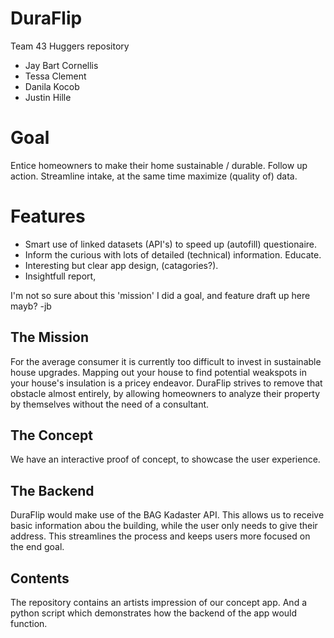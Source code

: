 # DuraFlip
Team 43 Huggers repository
- Jay Bart Cornellis
- Tessa Clement
- Danila Kocob
- Justin Hille

# Goal
Entice homeowners to make their home sustainable / durable. Follow up action.
Streamline intake, at the same time maximize (quality of) data.

# Features
* Smart use of linked datasets (API's) to speed up (autofill) questionaire.
* Inform the curious with lots of detailed (technical) information. Educate.
* Interesting but clear app design, (catagories?).
* Insightfull report, 

I'm not so sure about this 'mission' I did a goal, and feature draft up here mayb? -jb

## The Mission
For the average consumer it is currently too difficult to invest in sustainable house upgrades. Mapping out your house to find potential weakspots in your house's insulation is a pricey endeavor. DuraFlip strives to remove that obstacle almost entirely, by allowing homeowners to analyze their property by themselves without the need of a consultant.

## The Concept
We have an interactive proof of concept, to showcase the user experience. 

## The Backend
DuraFlip would make use of the BAG Kadaster API. This allows us to receive basic information abou the building, while the user only needs to give their address. This streamlines the process and keeps users more focused on the end goal.

## Contents
The repository contains an artists impression of our concept app. And a python script which demonstrates how the backend of the app would function.

